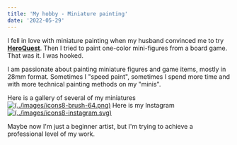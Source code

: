 ```yaml
---
title: 'My hobby - Miniature painting'
date: '2022-05-29'
---
```


I fell in love with miniature painting when my husband convinced me to try [**HeroQuest**](https://en.wikipedia.org/wiki/HeroQuest).
Then I tried to paint one-color mini-figures from a board game.
That was it. I was hooked.

I am passionate about painting miniature figures and game items, mostly in 28mm format. Sometimes I "speed paint", sometimes I spend more time and with more technical painting methods on my "minis".

Here is a gallery of several of my miniatures [![(../images/icons8-brush-64.png)](../images/icons8-brush-64.png)](/paint-gallery)
Here is my Instagram [![(../images/icons8-instagram.svg)](../images/icons8-instagram.svg)]()

Maybe now I'm just a beginner artist, but I'm trying to achieve a professional level of my work.

